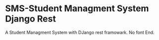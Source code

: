 # SMS-Student Managment System Django Rest
 A Student Managment System with DJango rest framowark. No font End.
